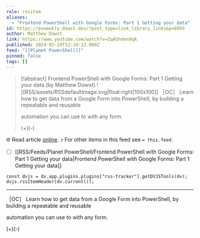 ```yaml
---
role: rssitem
aliases:
  - "Frontend PowerShell with Google Forms: Part 1 Getting your data"
id: https://psweekly.dowst.dev/?post_type=link_library_links&p=6893
author: Matthew Dowst
link: https://www.youtube.com/watch?v=ZqAShden9qA
published: 2024-05-24T12:24:12.000Z
feed: "[[Planet PowerShell]]"
pinned: false
tags: []
---
```


> [!abstract] Frontend PowerShell with Google Forms: Part 1 Getting your data (by Matthew Dowst)
> ![[RSS/assets/RSSdefaultImage.svg|float:right|100x100]] ［OC］ Learn how to get data from a Google Form into PowerShell, by building a repeatable and reusable
> 
> automation you can use to with any form.
> 
> (+)(-)

🌐 Read article [online](https://www.youtube.com/watch?v=ZqAShden9qA). ⤴ For other items in this feed see `= this.feed`.

- [ ] [[RSS/Feeds/Planet PowerShell/Frontend PowerShell with Google Forms꞉ Part 1 Getting your data|Frontend PowerShell with Google Forms꞉ Part 1 Getting your data]]

~~~dataviewjs
const dvjs = dv.app.plugins.plugins["rss-tracker"].getDVJSTools(dv);
dvjs.rssItemHeader(dv.current());
~~~

- - -

［OC］ Learn how to get data from a Google Form into PowerShell, by building a repeatable and reusable

automation you can use to with any form.

(+)(-)